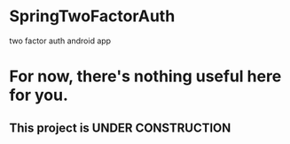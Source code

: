 # SpringTwoFactorAuth
two factor auth android app

# For now, there's nothing useful here for you.

## This project is UNDER CONSTRUCTION
